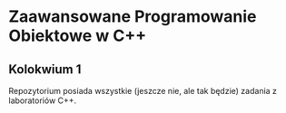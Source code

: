 # Zaawansowane Programowanie Obiektowe w C++
## Kolokwium 1

Repozytorium posiada wszystkie (jeszcze nie, ale tak będzie) zadania z laboratoriów C++.